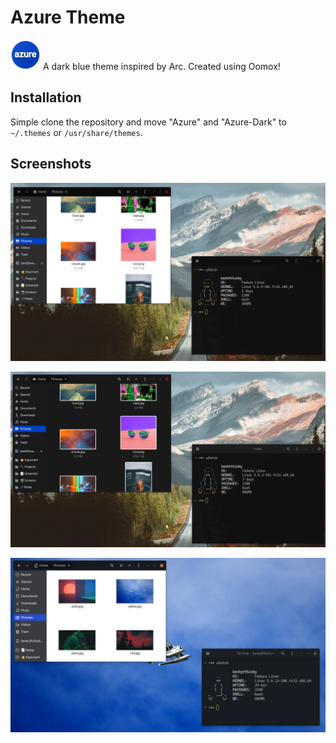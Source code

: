 # Azure Theme
![logo](https://raw.githubusercontent.com/berkcodes/azure-theme/master/logo.png) A dark blue theme inspired by Arc. Created using Oomox!

## Installation
Simple clone the repository and move "Azure" and "Azure-Dark" to `~/.themes` or `/usr/share/themes`.

## Screenshots
![Azure](https://raw.githubusercontent.com/berkcodes/azure-theme/master/azure.png)

![Azure-Dark](https://raw.githubusercontent.com/berkcodes/azure-theme/master/azure-dark.png)

![Azure-Pastel](https://raw.githubusercontent.com/berkcodes/azure-theme/master/azure-pastel.png)

